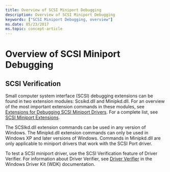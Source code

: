 ```yaml
---
title: Overview of SCSI Miniport Debugging
description: Overview of SCSI Miniport Debugging
keywords: ["SCSI Miniport Debugging, overview"]
ms.date: 05/23/2017
ms.topic: concept-article
---
```


# Overview of SCSI Miniport Debugging

## <span id="overview_of_scsi"></span><span id="OVERVIEW_OF_SCSI"></span> SCSI Verification

Small computer system interface (SCSI) debugging extensions can be found in two extension modules: Scsikd.dll and Minipkd.dll. For an overview of the most important extension commands in these modules, see [Extensions for Debugging SCSI Miniport Drivers](extensions-for-debugging-scsi-miniport-drivers.md). For a complete list, see [SCSI Miniport Extensions](../debuggercmds/scsi-miniport-extensions--scsikd-dll-and-minipkd-dll-.md).

The SCSIkd.dll extension commands can be used in any version of Windows. The Minipkd.dll extension commands can only be used in Windows XP and later versions of Windows. Commands in Minipkd.dll are only applicable to miniport drivers that work with the SCSI Port driver.

To test a SCSI miniport driver, use the SCSI Verification feature of Driver Verifier. For information about Driver Verifier, see [Driver Verifier](../devtest/driver-verifier.md) in the Windows Driver Kit (WDK) documentation.
